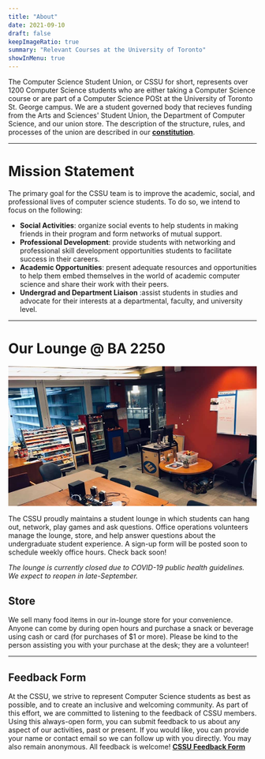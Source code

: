 ```yaml
---
title: "About"
date: 2021-09-10
draft: false
keepImageRatio: true
summary: "Relevant Courses at the University of Toronto"
showInMenu: true
---
```


The Computer Science Student Union, or CSSU for short, represents over 1200 Computer Science students who are either taking a Computer Science course or are part of a Computer Science POSt at the University of Toronto St. George campus. We are a student governed body that recieves funding from the Arts and Sciences' Student Union, the Department of Computer Science, and our union store. The description of the structure, rules, and processes of the union are described in our [**constitution**](https://drive.google.com/file/d/1BtoaF5GL-9pxtXPqgN0domckNSJyOE3V/view?usp=sharing).

---

# Mission Statement

The primary goal for the CSSU team is to improve the academic, social, and professional lives of computer science students. To do so, we intend to focus on the following:

- **Social Activities**: organize social events to help students in making friends in their program and form networks of mutual support.
- **Professional Development**: provide students with networking and professional skill development opportunities students to facilitate success in their careers.
- **Academic Opportunities**: present adequate resources and opportunities to help them embed themselves in the world of academic computer science and share their work with their peers.
- **Undergrad and Department Liaison** :assist students in studies and advocate for their interests at a departmental, faculty, and university level.

---

# Our Lounge @ BA 2250

!["CSSU Lounge"](cssu_lounge.png)

The CSSU proudly maintains a student lounge in which students can hang out, network, play games and ask questions. Office operations volunteers manage the lounge, store, and help answer questions about the undergraduate student experience. A sign-up form will be posted soon to schedule weekly office hours. Check back soon!

_The lounge is currently closed due to COVID-19 public health guidelines. We expect to reopen in late-September._

## Store

We sell many food items in our in-lounge store for your convenience. Anyone can come by during open hours and purchase a snack or beverage using cash or card (for purchases of $1 or more). Please be kind to the person assisting you with your purchase at the desk; they are a volunteer!

---

## Feedback Form

At the CSSU, we strive to represent Computer Science students as best as possible, and to create an inclusive and welcoming community. As part of this effort, we are committed to listening to the feedback of CSSU members. Using this always-open form, you can submit feedback to us about any aspect of our activities, past or present. If you would like, you can provide your name or contact email so we can follow up with you directly. You may also remain anonymous. All feedback is welcome! [**CSSU Feedback Form**](https://forms.gle/bb4JXfWYkqW7Ewhh8)
